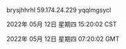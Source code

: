 brysjhhrhl 59.174.24.229 yqqlmgsycl

2022年 05月 12日 星期四 15:20:02 CST

2022年 05月 12日 星期四 07:20:02 GMT
